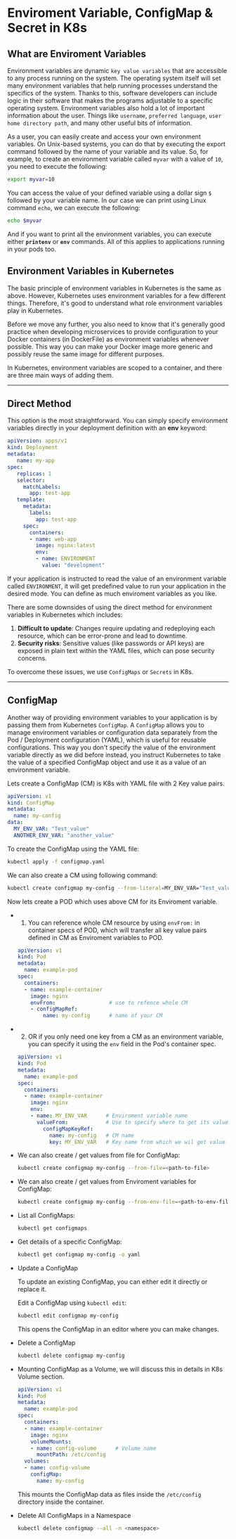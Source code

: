 # Enviroment Variable, ConfigMap & Secret in K8s

## What are Enviroment Variables

Environment variables are dynamic `key value variables` that are accessible to any process running on the system. The operating system itself will set many environment variables that help running processes understand 
the specifics of the system. Thanks to this, software developers can include logic in their software that makes the programs adjustable to a specific operating system. Environment variables also hold a lot of important 
information about the user. Things like `username`, `preferred language`, `user home directory path`, and many other useful bits of information.   

As a user, you can easily create and access your own environment variables. On Unix-based systems, you can do that by executing the export command followed by the name of your variable and its value. 
So, for example, to create an environment variable called `myvar` with a value of `10`, you need to execute the following:

```bash
export myvar=10
```

You can access the value of your defined variable using a dollar sign `$` followed by your variable name. In our case we can print using Linux command `echo`, we can execute the following:   
```bash
echo $myvar
```   
And if you want to print all the environment variables, you can execute either **`printenv`** or **`env`** commands. All of this applies to applications running in your pods too.


## Environment Variables in Kubernetes   

The basic principle of environment variables in Kubernetes is the same as above. However, Kubernetes uses environment variables for a few different things. Therefore, it's good to understand what role environment variables play in Kubernetes. 

Before we move any further, you also need to know that it's generally good practice when developing microservices to provide configuration to your Docker containers (in DockerFile) as environment variables whenever possible. 
This way you can make your Docker image more generic and possibly reuse the same image for different purposes.    

In Kubernetes, environment variables are scoped to a container, and there are three main ways of adding them. 

---

## Direct Method

This option is the most straightforward. You can simply specify environment variables directly in your deployment definition with an **env** keyword:   

```yaml
apiVersion: apps/v1
kind: Deployment
metadata:
   name: my-app
spec:
   replicas: 1
   selector:
     matchLabels:
       app: test-app
   template:
     metadata:
       labels:
         app: test-app
     spec:
       containers:
       - name: web-app
         image: nginx:latest
         env:
         - name: ENVIRONMENT
           value: "development"
```
   
If your application is instructed to read the value of an environment variable called `ENVIRONMENT`, it will get predefined value to run your application in the desired mode. You can define as much enviroment variables as you like.    

There are some downsides of using the direct method for environment variables in Kubernetes which includes:

1. **Difficult to update**: Changes require updating and redeploying each resource, which can be error-prone and lead to downtime.   
2. **Security risks**: Sensitive values (like passwords or API keys) are exposed in plain text within the YAML files, which can pose security concerns.   

To overcome these issues, we use `ConfigMaps` or `Secrets` in K8s.

---

## ConfigMap   

Another way of providing environment variables to your application is by passing them from Kubernetes `ConfigMap`. A `ConfigMap` allows you to manage environment variables or configuration data separately from the Pod / Deployment configuration (YAML), which is useful for reusable configurations. This way you don't specify the value of the environment variable directly as we did before instead, you instruct Kubernetes to take the value of a specified ConfigMap object and use it as a value of an environment variable.

Lets create a ConfigMap (CM) is K8s with YAML file with 2 Key value pairs.

```yaml
apiVersion: v1
kind: ConfigMap
metadata:
  name: my-config
data:
  MY_ENV_VAR: "Test_value"
  ANOTHER_ENV_VAR: "another_value"
```
   
To create the ConfigMap using the YAML file:

```bash
kubectl apply -f configmap.yaml
```


We can also create a CM using following command:

```bash
kubectl create configmap my-config --from-literal=MY_ENV_VAR="Test_value" --from-literal=ANOTHER_ENV_VAR="another_value"
```


Now lets create a POD which uses above CM for its Enviroment variable.

- 1. You can reference whole CM resource by using `envFrom:` in container specs of POD, which will transfer all key value pairs defined in CM as Enviroment variables to POD. 
   ```yaml
   apiVersion: v1
   kind: Pod
   metadata:
     name: example-pod
   spec:
     containers:
     - name: example-container
       image: nginx
       envFrom:                 # use to refence whole CM
       - configMapRef:
           name: my-config      # name of your CM
   ```

- 2. OR if you only need one key from a CM as an environment variable, you can specify it using the `env` field in the Pod's container spec.
   
   ```yaml
   apiVersion: v1
   kind: Pod
   metadata:
     name: example-pod
   spec:
     containers:
     - name: example-container
       image: nginx
       env:
       - name: MY_ENV_VAR      # Enviroment variable name
         valueFrom:            # Use to specify where to get its value
           configMapKeyRef:
             name: my-config   # CM name
             key: MY_ENV_VAR   # Key name from which we wil get value for our ENV
   ```


- We can also create / get values from file for ConfigMap:
   
   ```bash
   kubectl create configmap my-config --from-file=<path-to-file>
   ```   


- We can also create / get values from Enviroment variables for ConfigMap:
   
   ```bash
   kubectl create configmap my-config --from-env-file=<path-to-env-file>
   ```


- List all ConfigMaps:
   
   ```bash
   kubectl get configmaps
   ```

- Get details of a specific ConfigMap:   
   
   ```bash
   kubectl get configmap my-config -o yaml
   ```

- Update a ConfigMap

   To update an existing ConfigMap, you can either edit it directly or replace it.
   
   Edit a ConfigMap using `kubectl edit`:
   
   ```bash
   kubectl edit configmap my-config
   ```   
   This opens the ConfigMap in an editor where you can make changes.



- Delete a ConfigMap
   
   ```bash
   kubectl delete configmap my-config
   ```



- Mounting ConfigMap as a Volume, we will discuss this in details in K8s Volume section.
   
   ```yaml
   apiVersion: v1
   kind: Pod
   metadata:
     name: example-pod
   spec:
     containers:
     - name: example-container
       image: nginx
       volumeMounts:
       - name: config-volume      # Volume name
         mountPath: /etc/config 
     volumes:
     - name: config-volume
       configMap:
         name: my-config
   ```
   
   This mounts the ConfigMap data as files inside the `/etc/config` directory inside the container.



- Delete All ConfigMaps in a Namespace

   ```bash
   kubectl delete configmap --all -n <namespace>
   ```


